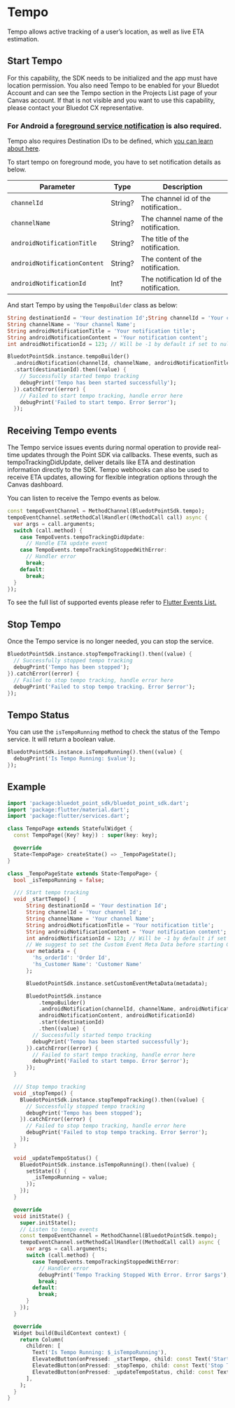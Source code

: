 Tempo
===============

Tempo allows active tracking of a user’s location, as well as live ETA estimation.

Start Tempo
-----------

For this capability, the SDK needs to be initialized and the app must have location permission. You also need Tempo to be enabled for your Bluedot Account and can see the Tempo section in the Projects List page of your Canvas account. If that is not visible and you want to use this capability, please contact your Bluedot CX representative.

### For Android a [foreground service notification](../Android/Location%20Permission%20&%20Notifications%20Best%20Practices.md) is also required.

Tempo also requires Destination IDs to be defined, which [you can learn about here](../../Tempo/Create%20your%20destinations.md).

To start tempo on foreground mode, you have to set notification details as below.

| **Parameter**                | **Type** | **Description**                          |
|------------------------------|----------|------------------------------------------|
| `channelId`                  | String?  | The channel id of the notification..     |
| `channelName`                | String?  | The channel name of the notification.    |
| `androidNotificationTitle`   | String?  | The title of the notification.           |
| `androidNotificationContent` | String?  | The content of the notification.         |
| `androidNotificationId`      | Int?     | The notification Id of the notification. |

And start Tempo by using the `TempoBuilder` class as below:

```dart
String destinationId = 'Your destination Id';String channelId = 'Your channel Id';
String channelName = 'Your channel Name';
String androidNotificationTitle = 'Your notification title';
String androidNotificationContent = 'Your notification content';
int androidNotificationId = 123; // Will be -1 by default if set to null. 

BluedotPointSdk.instance.tempoBuilder() 
  .androidNotification(channelId, channelName, androidNotificationTitle, androidNotificationContent, androidNotificationId) 
  .start(destinationId).then((value) { 
    // Successfully started tempo tracking 
    debugPrint('Tempo has been started successfully'); 
  }).catchError((error) { 
    // Failed to start tempo tracking, handle error here 
    debugPrint('Failed to start tempo. Error $error'); 
  });
```

Receiving Tempo events
----------------------

The Tempo service issues events during normal operation to provide real-time updates through the Point SDK via callbacks. These events, such as tempoTrackingDidUpdate, deliver details like ETA and destination information directly to the SDK. Tempo webhooks can also be used to receive ETA updates, allowing for flexible integration options through the Canvas dashboard.

You can listen to receive the Tempo events as below.

```dart
const tempoEventChannel = MethodChannel(BluedotPointSdk.tempo);
tempoEventChannel.setMethodCallHandler((MethodCall call) async {
  var args = call.arguments;
  switch (call.method) {
    case TempoEvents.tempoTrackingDidUpdate:
      // Handle ETA update event
    case TempoEvents.tempoTrackingStoppedWithError:
      // Handler error
      break;
    default:
      break;
  }
});
```

To see the full list of supported events please refer to [Flutter Events List.](./Events%20List.md)

Stop Tempo
----------

Once the Tempo service is no longer needed, you can stop the service.
```dart
BluedotPointSdk.instance.stopTempoTracking().then((value) {
  // Successfully stopped tempo tracking
  debugPrint('Tempo has been stopped');
}).catchError((error) {
  // Failed to stop tempo tracking, handle error here
  debugPrint('Failed to stop tempo tracking. Error $error');
});
```

Tempo Status
------------

You can use the `isTempoRunning` method to check the status of the Tempo service. It will return a boolean value.
```dart
BluedotPointSdk.instance.isTempoRunning().then((value) {
  debugPrint('Is Tempo Running: $value');
});
```

Example
-------
```dart
import 'package:bluedot_point_sdk/bluedot_point_sdk.dart';
import 'package:flutter/material.dart';
import 'package:flutter/services.dart';

class TempoPage extends StatefulWidget {
  const TempoPage({Key? key}) : super(key: key);

  @override
  State<TempoPage> createState() => _TempoPageState();
}

class _TempoPageState extends State<TempoPage> {
  bool _isTempoRunning = false;

  /// Start tempo tracking
  void _startTempo() {
      String destinationId = 'Your destination Id';
      String channelId = 'Your channel Id';
      String channelName = 'Your channel Name';
      String androidNotificationTitle = 'Your notification title';
      String androidNotificationContent = 'Your notification content';
      int androidNotificationId = 123; // Will be -1 by default if set to null. // Set custom event metadata.
      // We suggest to set the Custom Event Meta Data before starting GeoTriggering or Tempo.
      var metadata = {
        'hs_orderId': 'Order Id',
        'hs_Customer Name': 'Customer Name'
      };

      BluedotPointSdk.instance.setCustomEventMetaData(metadata);

      BluedotPointSdk.instance
          .tempoBuilder()
          .androidNotification(channelId, channelName, androidNotificationTitle,
          androidNotificationContent, androidNotificationId)
          .start(destinationId)
          .then((value) {
        // Successfully started tempo tracking
        debugPrint('Tempo has been started successfully');
      }).catchError((error) {
        // Failed to start tempo tracking, handle error here
        debugPrint('Failed to start tempo. Error $error');
      });
  }

  /// Stop tempo tracking
  void _stopTempo() {
    BluedotPointSdk.instance.stopTempoTracking().then((value) {
      // Successfully stopped tempo tracking
      debugPrint('Tempo has been stopped');
    }).catchError((error) {
      // Failed to stop tempo tracking, handle error here
      debugPrint('Failed to stop tempo tracking. Error $error');
    });
  }

  void _updateTempoStatus() {
    BluedotPointSdk.instance.isTempoRunning().then((value) {
      setState(() {
        _isTempoRunning = value;
      });
    });
  }

  @override
  void initState() {
    super.initState();
    // Listen to tempo events
    const tempoEventChannel = MethodChannel(BluedotPointSdk.tempo);
    tempoEventChannel.setMethodCallHandler((MethodCall call) async {
      var args = call.arguments;
      switch (call.method) {
        case TempoEvents.tempoTrackingStoppedWithError:
          // Handler error
          debugPrint('Tempo Tracking Stopped With Error. Error $args');
          break;
        default:
          break;
      }
    });
  }

  @override
  Widget build(BuildContext context) {
    return Column(
      children: [
        Text('Is Tempo Running: $_isTempoRunning'),
        ElevatedButton(onPressed: _startTempo, child: const Text('Start Tempo')),
        ElevatedButton(onPressed: _stopTempo, child: const Text('Stop Tempo')),
        ElevatedButton(onPressed: _updateTempoStatus, child: const Text('Update Tempo Status')),
      ],
    );
  }
}
```